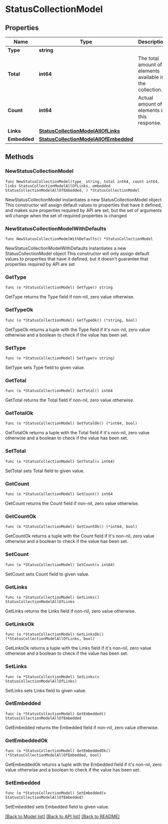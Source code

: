 # StatusCollectionModel

## Properties

Name | Type | Description | Notes
------------ | ------------- | ------------- | -------------
**Type** | **string** |  | 
**Total** | **int64** | The total amount of elements available in the collection. | 
**Count** | **int64** | Actual amount of elements in this response. | 
**Links** | [**StatusCollectionModelAllOfLinks**](StatusCollectionModelAllOfLinks.md) |  | 
**Embedded** | [**StatusCollectionModelAllOfEmbedded**](StatusCollectionModelAllOfEmbedded.md) |  | 

## Methods

### NewStatusCollectionModel

`func NewStatusCollectionModel(type_ string, total int64, count int64, links StatusCollectionModelAllOfLinks, embedded StatusCollectionModelAllOfEmbedded, ) *StatusCollectionModel`

NewStatusCollectionModel instantiates a new StatusCollectionModel object
This constructor will assign default values to properties that have it defined,
and makes sure properties required by API are set, but the set of arguments
will change when the set of required properties is changed

### NewStatusCollectionModelWithDefaults

`func NewStatusCollectionModelWithDefaults() *StatusCollectionModel`

NewStatusCollectionModelWithDefaults instantiates a new StatusCollectionModel object
This constructor will only assign default values to properties that have it defined,
but it doesn't guarantee that properties required by API are set

### GetType

`func (o *StatusCollectionModel) GetType() string`

GetType returns the Type field if non-nil, zero value otherwise.

### GetTypeOk

`func (o *StatusCollectionModel) GetTypeOk() (*string, bool)`

GetTypeOk returns a tuple with the Type field if it's non-nil, zero value otherwise
and a boolean to check if the value has been set.

### SetType

`func (o *StatusCollectionModel) SetType(v string)`

SetType sets Type field to given value.


### GetTotal

`func (o *StatusCollectionModel) GetTotal() int64`

GetTotal returns the Total field if non-nil, zero value otherwise.

### GetTotalOk

`func (o *StatusCollectionModel) GetTotalOk() (*int64, bool)`

GetTotalOk returns a tuple with the Total field if it's non-nil, zero value otherwise
and a boolean to check if the value has been set.

### SetTotal

`func (o *StatusCollectionModel) SetTotal(v int64)`

SetTotal sets Total field to given value.


### GetCount

`func (o *StatusCollectionModel) GetCount() int64`

GetCount returns the Count field if non-nil, zero value otherwise.

### GetCountOk

`func (o *StatusCollectionModel) GetCountOk() (*int64, bool)`

GetCountOk returns a tuple with the Count field if it's non-nil, zero value otherwise
and a boolean to check if the value has been set.

### SetCount

`func (o *StatusCollectionModel) SetCount(v int64)`

SetCount sets Count field to given value.


### GetLinks

`func (o *StatusCollectionModel) GetLinks() StatusCollectionModelAllOfLinks`

GetLinks returns the Links field if non-nil, zero value otherwise.

### GetLinksOk

`func (o *StatusCollectionModel) GetLinksOk() (*StatusCollectionModelAllOfLinks, bool)`

GetLinksOk returns a tuple with the Links field if it's non-nil, zero value otherwise
and a boolean to check if the value has been set.

### SetLinks

`func (o *StatusCollectionModel) SetLinks(v StatusCollectionModelAllOfLinks)`

SetLinks sets Links field to given value.


### GetEmbedded

`func (o *StatusCollectionModel) GetEmbedded() StatusCollectionModelAllOfEmbedded`

GetEmbedded returns the Embedded field if non-nil, zero value otherwise.

### GetEmbeddedOk

`func (o *StatusCollectionModel) GetEmbeddedOk() (*StatusCollectionModelAllOfEmbedded, bool)`

GetEmbeddedOk returns a tuple with the Embedded field if it's non-nil, zero value otherwise
and a boolean to check if the value has been set.

### SetEmbedded

`func (o *StatusCollectionModel) SetEmbedded(v StatusCollectionModelAllOfEmbedded)`

SetEmbedded sets Embedded field to given value.



[[Back to Model list]](../README.md#documentation-for-models) [[Back to API list]](../README.md#documentation-for-api-endpoints) [[Back to README]](../README.md)


